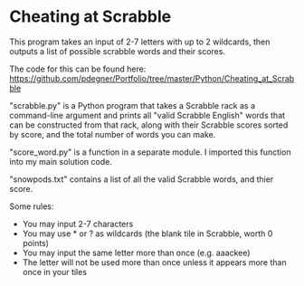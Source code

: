 # Cheating at Scrabble

This program takes an input of 2-7 letters with up to 2 wildcards, then outputs a list of possible scrabble words and their scores. 

The code for this can be found here: https://github.com/pdegner/Portfolio/tree/master/Python/Cheating_at_Scrabble

"scrabble.py" is a Python program that takes a Scrabble rack as a command-line argument and prints all "valid Scrabble English" words that can be constructed from that rack, along with their Scrabble scores sorted by score, and the total number of words you can make. 

"score_word.py" is a function in a separate module. I imported this function into my main solution code.

"snowpods.txt" contains a list of all the valid Scrabble words, and thier score. 

Some rules:
* You may input 2-7 characters
* You may use \* or ? as wildcards (the blank tile in Scrabble, worth 0 points)
* You may input the same letter more than once (e.g. aaackee)
* The letter will not be used more than once unless it appears more than once in your tiles
